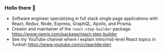 ### Hello there 👋
- Software engineer specializing in full stack single page applications with React, Redux, Node, Express, GraphQL, Apollo, and Prisma.
- Creator and maintainer of the `react-step-builder` package. https://www.npmjs.com/package/react-step-builder
- See my YouTube channel where I explain intro/mid-level React topics in Turkish https://www.youtube.com/c/reactdersleri

<!--
**sametweb/sametweb** is a ✨ _special_ ✨ repository because its `README.md` (this file) appears on your GitHub profile.

Here are some ideas to get you started:

- 🔭 I’m currently working on ...
- 🌱 I’m currently learning ...
- 👯 I’m looking to collaborate on ...
- 🤔 I’m looking for help with ...
- 💬 Ask me about ...
- 📫 How to reach me: ...
- 😄 Pronouns: ...
- ⚡ Fun fact: ...
-->
